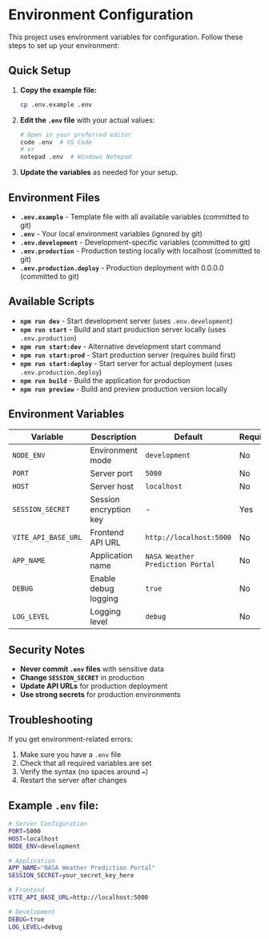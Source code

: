 # Environment Configuration

This project uses environment variables for configuration. Follow these steps to set up your environment:

## Quick Setup

1. **Copy the example file:**
   ```bash
   cp .env.example .env
   ```

2. **Edit the `.env` file** with your actual values:
   ```bash
   # Open in your preferred editor
   code .env  # VS Code
   # or
   notepad .env  # Windows Notepad
   ```

3. **Update the variables** as needed for your setup.

## Environment Files

- **`.env.example`** - Template file with all available variables (committed to git)
- **`.env`** - Your local environment variables (ignored by git)
- **`.env.development`** - Development-specific variables (committed to git)
- **`.env.production`** - Production testing locally with localhost (committed to git)
- **`.env.production.deploy`** - Production deployment with 0.0.0.0 (committed to git)

## Available Scripts

- **`npm run dev`** - Start development server (uses `.env.development`)
- **`npm run start`** - Build and start production server locally (uses `.env.production`)
- **`npm run start:dev`** - Alternative development start command
- **`npm run start:prod`** - Start production server (requires build first)
- **`npm run start:deploy`** - Start server for actual deployment (uses `.env.production.deploy`)
- **`npm run build`** - Build the application for production
- **`npm run preview`** - Build and preview production version locally

## Environment Variables

| Variable | Description | Default | Required |
|----------|-------------|---------|----------|
| `NODE_ENV` | Environment mode | `development` | No |
| `PORT` | Server port | `5000` | No |
| `HOST` | Server host | `localhost` | No |
| `SESSION_SECRET` | Session encryption key | - | Yes |
| `VITE_API_BASE_URL` | Frontend API URL | `http://localhost:5000` | No |
| `APP_NAME` | Application name | `NASA Weather Prediction Portal` | No |
| `DEBUG` | Enable debug logging | `true` | No |
| `LOG_LEVEL` | Logging level | `debug` | No |

## Security Notes

- **Never commit `.env` files** with sensitive data
- **Change `SESSION_SECRET`** in production
- **Update API URLs** for production deployment
- **Use strong secrets** for production environments

## Troubleshooting

If you get environment-related errors:

1. Make sure you have a `.env` file
2. Check that all required variables are set
3. Verify the syntax (no spaces around `=`)
4. Restart the server after changes

## Example `.env` file:
```bash
# Server Configuration
PORT=5000
HOST=localhost
NODE_ENV=development

# Application
APP_NAME="NASA Weather Prediction Portal"
SESSION_SECRET=your_secret_key_here

# Frontend
VITE_API_BASE_URL=http://localhost:5000

# Development
DEBUG=true
LOG_LEVEL=debug
```
